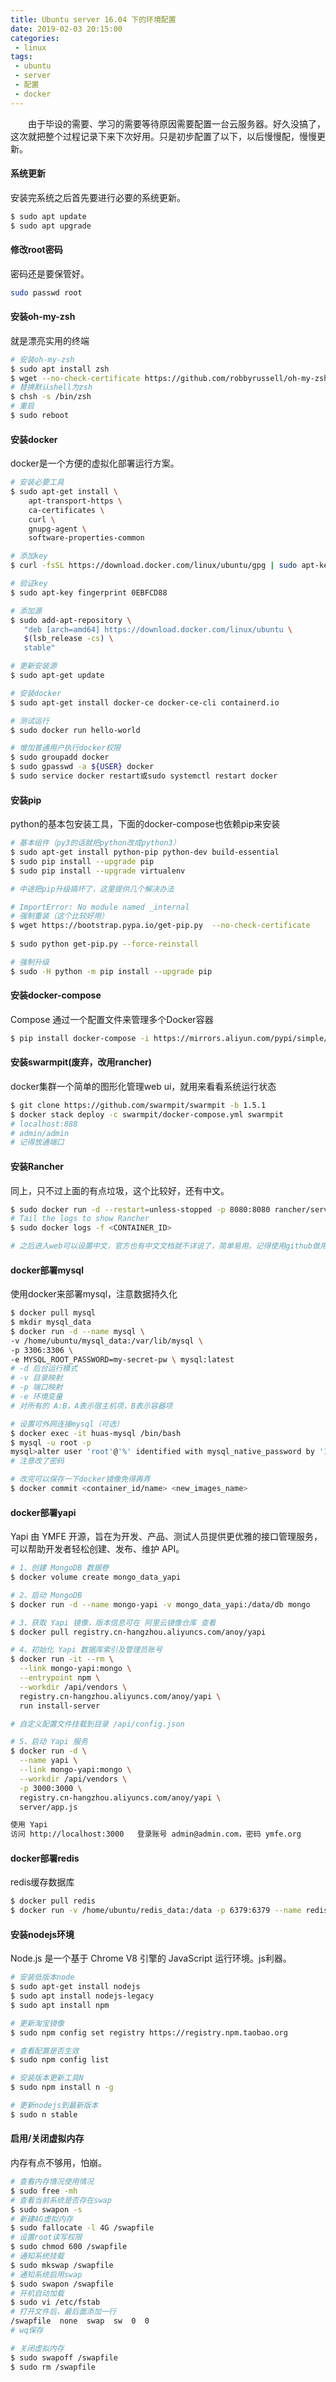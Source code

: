 ```yaml
---
title: Ubuntu server 16.04 下的环境配置
date: 2019-02-03 20:15:00
categories: 
 - linux
tags:
 - ubuntu
 - server
 - 配置
 - docker
---
```


&ensp;&ensp;&ensp;&ensp;由于毕设的需要、学习的需要等待原因需要配置一台云服务器。好久没搞了，这次就把整个过程记录下来下次好用。只是初步配置了以下，以后慢慢配，慢慢更新。
<!-- more -->

#### 系统更新
安装完系统之后首先要进行必要的系统更新。
```bash
$ sudo apt update
$ sudo apt upgrade
```

#### 修改root密码
密码还是要保管好。
```bash
sudo passwd root
```

#### 安装oh-my-zsh
就是漂亮实用的终端
```bash
# 安装oh-my-zsh 
$ sudo apt install zsh 
$ wget --no-check-certificate https://github.com/robbyrussell/oh-my-zsh/raw/master/tools/install.sh -O - | sh
# 替换默认shell为zsh 
$ chsh -s /bin/zsh
# 重启 
$ sudo reboot
```

#### 安装docker
docker是一个方便的虚拟化部署运行方案。
```bash
# 安装必要工具
$ sudo apt-get install \
    apt-transport-https \
    ca-certificates \
    curl \
    gnupg-agent \
    software-properties-common

# 添加key
$ curl -fsSL https://download.docker.com/linux/ubuntu/gpg | sudo apt-key add -

# 验证key
$ sudo apt-key fingerprint 0EBFCD88

# 添加源
$ sudo add-apt-repository \
   "deb [arch=amd64] https://download.docker.com/linux/ubuntu \
   $(lsb_release -cs) \
   stable"

# 更新安装源
$ sudo apt-get update

# 安装docker
$ sudo apt-get install docker-ce docker-ce-cli containerd.io

# 测试运行
$ sudo docker run hello-world

# 增加普通用户执行docker权限
$ sudo groupadd docker
$ sudo gpasswd -a ${USER} docker
$ sudo service docker restart或sudo systemctl restart docker
```
#### 安装pip
python的基本包安装工具，下面的docker-compose也依赖pip来安装
```bash
# 基本组件（py3的话就把python改成python3）
$ sudo apt-get install python-pip python-dev build-essential 
$ sudo pip install --upgrade pip 
$ sudo pip install --upgrade virtualenv

# 中途把pip升级搞坏了，这里提供几个解决办法

# ImportError: No module named _internal
# 强制重装（这个比较好用）
$ wget https://bootstrap.pypa.io/get-pip.py  --no-check-certificate
 
$ sudo python get-pip.py --force-reinstall

# 强制升级
$ sudo -H python -m pip install --upgrade pip
```

#### 安装docker-compose
Compose 通过一个配置文件来管理多个Docker容器
```bash
$ pip install docker-compose -i https://mirrors.aliyun.com/pypi/simple/
```

#### 安装swarmpit(废弃，改用rancher)
docker集群一个简单的图形化管理web ui，就用来看看系统运行状态
```bash
$ git clone https://github.com/swarmpit/swarmpit -b 1.5.1
$ docker stack deploy -c swarmpit/docker-compose.yml swarmpit
# localhost:888
# admin/admin
# 记得放通端口
```

#### 安装Rancher
同上，只不过上面的有点垃圾，这个比较好，还有中文。
```bash
$ sudo docker run -d --restart=unless-stopped -p 8080:8080 rancher/server:stable
# Tail the logs to show Rancher
$ sudo docker logs -f <CONTAINER_ID>

# 之后进入web可以设置中文，官方也有中文文档就不详说了，简单易用。记得使用github做用户授权。
```

#### docker部署mysql
使用docker来部署mysql，注意数据持久化
```bash
$ docker pull mysql
$ mkdir mysql_data
$ docker run -d --name mysql \  
-v /home/ubuntu/mysql_data:/var/lib/mysql \  
-p 3306:3306 \  
-e MYSQL_ROOT_PASSWORD=my-secret-pw \ mysql:latest
# -d 后台运行模式
# -v 目录映射
# -p 端口映射
# -e 环境变量
# 对所有的 A:B，A表示宿主机项，B表示容器项

# 设置可外网连接mysql（可选）
$ docker exec -it huas-mysql /bin/bash
$ mysql -u root -p
mysql>alter user 'root'@'%' identified with mysql_native_password by '123456';
# 注意改了密码

# 改完可以保存一下docker镜像免得再弄
$ docker commit <container_id/name> <new_images_name>
```

#### docker部署yapi

Yapi 由 YMFE 开源，旨在为开发、产品、测试人员提供更优雅的接口管理服务，可以帮助开发者轻松创建、发布、维护 API。

```bash
# 1、创建 MongoDB 数据卷
$ docker volume create mongo_data_yapi

# 2、启动 MongoDB
$ docker run -d --name mongo-yapi -v mongo_data_yapi:/data/db mongo

# 3、获取 Yapi 镜像，版本信息可在 阿里云镜像仓库 查看
$ docker pull registry.cn-hangzhou.aliyuncs.com/anoy/yapi

# 4、初始化 Yapi 数据库索引及管理员账号
$ docker run -it --rm \
  --link mongo-yapi:mongo \
  --entrypoint npm \
  --workdir /api/vendors \
  registry.cn-hangzhou.aliyuncs.com/anoy/yapi \
  run install-server

# 自定义配置文件挂载到目录 /api/config.json

# 5、启动 Yapi 服务
$ docker run -d \
  --name yapi \
  --link mongo-yapi:mongo \
  --workdir /api/vendors \
  -p 3000:3000 \
  registry.cn-hangzhou.aliyuncs.com/anoy/yapi \
  server/app.js

使用 Yapi
访问 http://localhost:3000   登录账号 admin@admin.com，密码 ymfe.org
```

#### docker部署redis
redis缓存数据库
```bash
$ docker pull redis
$ docker run -v /home/ubuntu/redis_data:/data -p 6379:6379 --name redis -d redis redis-server --appendonly yes --requirepass "mypassword"
```

#### 安装nodejs环境
Node.js 是一个基于 Chrome V8 引擎的 JavaScript 运行环境。js利器。
```bash
# 安装低版本node
$ sudo apt-get install nodejs
$ sudo apt install nodejs-legacy
$ sudo apt install npm

# 更新淘宝镜像
$ sudo npm config set registry https://registry.npm.taobao.org

# 查看配置是否生效
$ sudo npm config list

# 安装版本更新工具N
$ sudo npm install n -g

# 更新nodejs到最新版本
$ sudo n stable
```

#### 启用/关闭虚拟内存
内存有点不够用，怕崩。
```bash
# 查看内存情况使用情况
$ sudo free -mh
# 查看当前系统是否存在swap
$ sudo swapon -s
# 新建4G虚拟内存
$ sudo fallocate -l 4G /swapfile
# 设置root读写权限
$ sudo chmod 600 /swapfile
# 通知系统挂载
$ sudo mkswap /swapfile
# 通知系统启用swap
$ sudo swapon /swapfile
# 开机自动加载
$ sudo vi /etc/fstab
# 打开文件后，最后面添加一行
/swapfile  none  swap  sw  0  0
# wq保存

# 关闭虚拟内存
$ sudo swapoff /swapfile
$ sudo rm /swapfile
```
